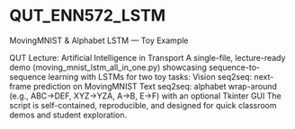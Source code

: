 # QUT_ENN572_LSTM

MovingMNIST & Alphabet LSTM — Toy Example

QUT Lecture: Artificial Intelligence in Transport
A single-file, lecture-ready demo (moving_mnist_lstm_all_in_one.py) showcasing sequence-to-sequence learning with LSTMs for two toy tasks:
Vision seq2seq: next-frame prediction on MovingMNIST
Text seq2seq: alphabet wrap-around (e.g., ABC→DEF, XYZ→YZA, A→B, E→F) with an optional Tkinter GUI
The script is self-contained, reproducible, and designed for quick classroom demos and student exploration.
